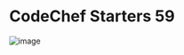 # CodeChef Starters 59
![image](https://user-images.githubusercontent.com/96427746/194262050-44b7a178-fa51-407b-b84b-d37389bbe1fb.png)
